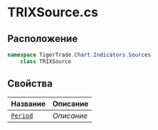 
# TRIXSource.cs
## Расположение
```csharp
namespace TigerTrade.Chart.Indicators.Sources  
    class TRIXSource
```

## Свойства
| Название | Описание |
| --- | --- |
| [`Period`](./svoistva/Period.md) | *Описание* |
